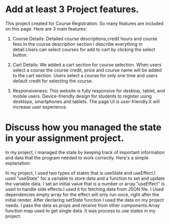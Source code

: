 # Add at least 3 Project features.

This project created for Course Registration. So many features are included on this page. Here are 3 main features:

1. Course Details: Detailed course descriptions,credit hours and course fees.In the course description section I describe everything in detail.Users can select courses for add to cart by clicking the select button.

2. Cart Details: We added a cart section for course selection. When users select a course the course credit, price and course name will be added to the cart section. Users select a course for only one time and users default credit for selecting the course.

3. Responsiveness: This website is fully responsive for desktop, tablet, and mobile users. Device-friendly design for students to register using desktops, smartphones and tablets. The page UI is user-friendly.It will increase user experience.

# Discuss how you managed the state in your assignment project.

In my project, I managed the state by keeping track of important information and data that the program needed to work correctly. Here's a simple explanation:

In my project, I used two types of states that is useState and useEffect.I used "useState" for a variable to store data and a function to set and update the variable data. I set an initial value that is a number or array."useEffect" is used to handle side effects.I used it for fetching data from JSON file. I Used dependencies empty array for the effect will only run once, right after the initial render. After declaring setState function I used the data on my project needs. I pass the data as props and receive from other components.Array function map used to get single data. It was process to use states in my project.
